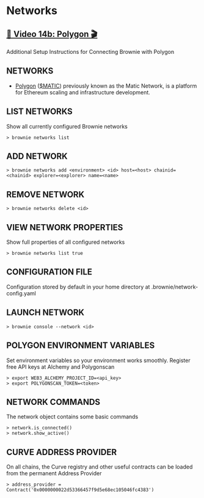 # Networks

## [🎥 Video 14b: Polygon 🎬](https://www.youtube.com/watch?v=toqMi41c-l4)

Additional Setup Instructions for Connecting Brownie with Polygon

## NETWORKS

* [Polygon](https://polygon.technology) ([$MATIC](https://www.coingecko.com/en/coins/polygon)) previously known as the Matic Network, is a platform for Ethereum scaling and infrastructure development. 

## LIST NETWORKS
Show all currently configured Brownie networks

	> brownie networks list

## ADD NETWORK

	> brownie networks add <environment> <id> host=<host> chainid=<chainid> explorer=<explorer> name=<name>

## REMOVE NETWORK

	> brownie networks delete <id>

## VIEW NETWORK PROPERTIES
Show full properties of all configured networks

	> brownie networks list true

## CONFIGURATION FILE
Configuration stored by default in your home directory at .brownie/network-config.yaml

## LAUNCH NETWORK

	> brownie console --network <id>

## POLYGON ENVIRONMENT VARIABLES
Set environment variables so your environment works smoothly.  Register free API keys at Alchemy and Polygonscan

	> export WEB3_ALCHEMY_PROJECT_ID=<api_key>
	> export POLYGONSCAN_TOKEN=<token>

## NETWORK COMMANDS
The network object contains some basic commands

	> network.is_connected()
	> network.show_active()

## CURVE ADDRESS PROVIDER
On all chains, the Curve registry and other useful contracts
can be loaded from the permanent Address Provider

	> address_provider = Contract('0x0000000022d53366457f9d5e68ec105046fc4383')


